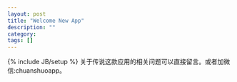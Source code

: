 ```yaml
---
layout: post
title: "Welcome New App"
description: ""
category: 
tags: []
---
```

{% include JB/setup %}
关于传说这款应用的相关问题可以直接留言。或者加微信:chuanshuoapp。

